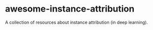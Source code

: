 # awesome-instance-attribution
A collection of resources about instance attribution (in deep learning).
